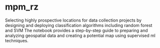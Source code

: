 # mpm_rz
Selecting highly prospective locations for data collection projects by designing and deploying classification algorithms including random forest and SVM
The notebook provides a step-by-step guide to preparing and analyzing geospatial data and creating a potential map using supervised ml techniques.
